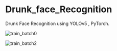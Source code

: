 # Drunk_face_Recognition
Drunk Face Recognition using YOLOv5 , PyTorch.

![train_batch0](https://github.com/harshil1030/Drunk_face_Recognition/assets/75235451/38e7aa90-fa3e-4a05-b590-03dba78dbc11)

![train_batch2](https://github.com/harshil1030/Drunk_face_Recognition/assets/75235451/ccaa63be-ef77-46aa-a605-c0f6d985d9d7)


